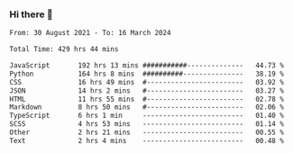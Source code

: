 ### Hi there 👋

<!--
**dominoto/dominoto** is a ✨ _special_ ✨ repository because its `README.md` (this file) appears on your GitHub profile.

Here are some ideas to get you started:

- 🔭 I’m currently working on ...
- 🌱 I’m currently learning ...
- 👯 I’m looking to collaborate on ...
- 🤔 I’m looking for help with ...
- 💬 Ask me about ...
- 📫 How to reach me: ...
- 😄 Pronouns: ...
- ⚡ Fun fact: ...
-->
<!--START_SECTION:waka-->

```txt
From: 30 August 2021 - To: 16 March 2024

Total Time: 429 hrs 44 mins

JavaScript       192 hrs 13 mins ###########--------------   44.73 %
Python           164 hrs 8 mins  ##########---------------   38.19 %
CSS              16 hrs 49 mins  #------------------------   03.92 %
JSON             14 hrs 2 mins   #------------------------   03.27 %
HTML             11 hrs 55 mins  #------------------------   02.78 %
Markdown         8 hrs 50 mins   #------------------------   02.06 %
TypeScript       6 hrs 1 min     -------------------------   01.40 %
SCSS             4 hrs 53 mins   -------------------------   01.14 %
Other            2 hrs 21 mins   -------------------------   00.55 %
Text             2 hrs 4 mins    -------------------------   00.48 %
```

<!--END_SECTION:waka-->
